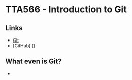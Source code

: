 # TTA566 - Introduction to Git

## Links
* [Git](https://git-scm.com/)
* [GitHub] ()

## What even is Git?
* 